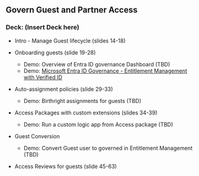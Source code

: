 ## Govern Guest and Partner Access 
### Deck: (Insert Deck here) 

-  Intro - Manage Guest lifecycle (slides 14-18)  
-  Onboarding guests (slide 19-28)
   - Demo: Overview of Entra ID governance Dashboard (TBD)
   - Demo: [Microsoft Entra ID Governance - Entitlement Management with Verified ID](https://youtu.be/vGS0QzRsnFo) 

- Auto-assignment policies (slide 29-33)
  - Demo: Birthright assignments for guests (TBD) 

- Access Packages with custom extensions (slides 34-39)
  - Demo: Run a custom logic app from Access package (TBD)   

- Guest Conversion 
  - Demo: Convert Guest user to governed in Entitlement Management (TBD) 
    
- Access Reviews for guests (slide 45-63) 


